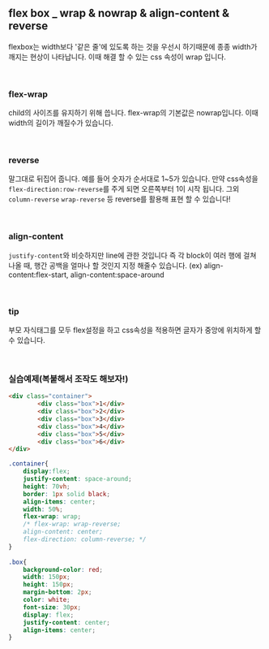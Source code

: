 ## flex box _ wrap & nowrap & align-content & reverse

flexbox는 width보다 '같은 줄'에 있도록 하는 것을 우선시 하기때문에 종종 width가 깨지는 현상이 나타납니다. 이때 해결 할 수 있는 css 속성이 wrap 입니다. 

<br />

### flex-wrap

child의 사이즈를 유지하기 위해 씁니다. flex-wrap의 기본값은 nowrap입니다. 이때 width의 길이가 깨질수가 있습니다.

<br />

### reverse

말그대로 뒤집어 줍니다. 예를 들어 숫자가 순서대로 1~5가 있습니다. 만약 css속성을 `flex-direction:row-reverse`를 주게 되면 오른쪽부터 1이 시작 됩니다. 그외 `column-reverse` `wrap-reverse` 등 reverse를 활용해 표현 할 수 있습니다!

<br />

### align-content

`justify-content`와 비슷하지만 line에 관한 것입니다 즉 각 block이 여러 행에 걸쳐 나올 때, 행간 공백을 얼마나 할 것인지 지정 해줄수 있습니다. (ex) align-content:flex-start, align-content:space-around

<br />

### tip

부모 자식태그를 모두 flex설정을 하고 css속성을 적용하면 글자가 중앙에 위치하게 할 수 있습니다.

<br />

### 실습예제(복붙해서 조작도 해보자!)

```html
<div class="container">
        <div class="box">1</div>
        <div class="box">2</div>
        <div class="box">3</div>
        <div class="box">4</div>
        <div class="box">5</div>
        <div class="box">6</div>
</div>
```

```css
.container{
    display:flex;
    justify-content: space-around;
    height: 70vh;
    border: 1px solid black;
    align-items: center;
    width: 50%;
    flex-wrap: wrap;
    /* flex-wrap: wrap-reverse;
    align-content: center;
    flex-direction: column-reverse; */
}
  
.box{
    background-color: red;
    width: 150px;
    height: 150px;
    margin-bottom: 2px;
    color: white;
    font-size: 30px;
    display: flex;
    justify-content: center;
    align-items: center;
}
```